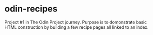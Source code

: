 # odin-recipes

Project #1 in The Odin Project journey. Purpose is to domonstrate basic HTML construction by building a few recipe pages all linked to an index. 